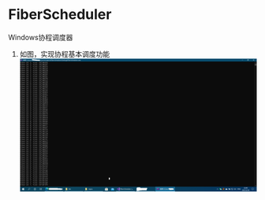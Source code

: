 # FiberScheduler
Windows协程调度器
1. 如图，实现协程基本调度功能
![image](https://github.com/intelligentfish/FiberScheduler/blob/master/Images/2021-03-18.png)
